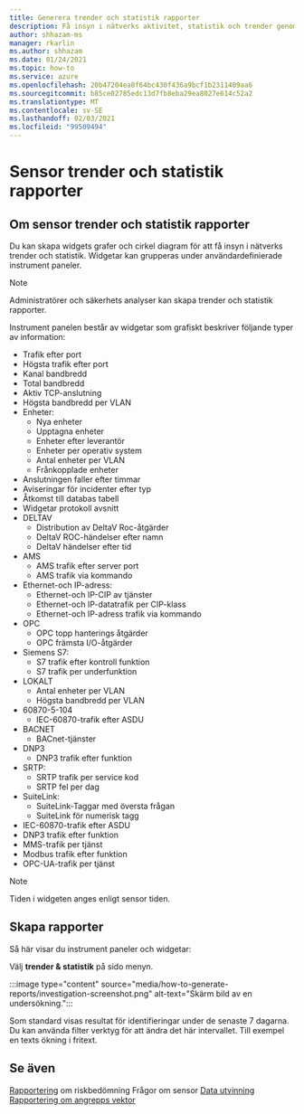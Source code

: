 ```yaml
---
title: Generera trender och statistik rapporter
description: Få insyn i nätverks aktivitet, statistik och trender genom att använda Defender för IoT-trender och statistik-widgetar.
author: shhazam-ms
manager: rkarlin
ms.author: shhazam
ms.date: 01/24/2021
ms.topic: how-to
ms.service: azure
ms.openlocfilehash: 20b47204ea8f64bc430f436a9bcf1b2311409aa6
ms.sourcegitcommit: b85ce02785edc13d7fb8eba29ea8027e614c52a2
ms.translationtype: MT
ms.contentlocale: sv-SE
ms.lasthandoff: 02/03/2021
ms.locfileid: "99509494"
---
```

# <a name="sensor-trends-and-statistics-reports"></a>Sensor trender och statistik rapporter

## <a name="about-sensor-trends-and-statistics-reports"></a>Om sensor trender och statistik rapporter

Du kan skapa widgets grafer och cirkel diagram för att få insyn i nätverks trender och statistik. Widgetar kan grupperas under användardefinierade instrument paneler.

> [!NOTE]
> Administratörer och säkerhets analyser kan skapa trender och statistik rapporter.

Instrument panelen består av widgetar som grafiskt beskriver följande typer av information:

- Trafik efter port
- Högsta trafik efter port
- Kanal bandbredd
- Total bandbredd
- Aktiv TCP-anslutning
- Högsta bandbredd per VLAN
- Enheter:
  - Nya enheter
  - Upptagna enheter
  - Enheter efter leverantör
  - Enheter per operativ system
  - Antal enheter per VLAN
  - Frånkopplade enheter
- Anslutningen faller efter timmar
- Aviseringar för incidenter efter typ
- Åtkomst till databas tabell
- Widgetar protokoll avsnitt
- DELTAV
  - Distribution av DeltaV Roc-åtgärder
  - DeltaV ROC-händelser efter namn
  - DeltaV händelser efter tid
- AMS
  - AMS trafik efter server port
  - AMS trafik via kommando
- Ethernet-och IP-adress:
  - Ethernet-och IP-CIP av tjänster
  - Ethernet-och IP-datatrafik per CIP-klass
  - Ethernet-och IP-adress trafik via kommando
- OPC
  - OPC topp hanterings åtgärder
  - OPC främsta I/O-åtgärder
- Siemens S7:
  - S7 trafik efter kontroll funktion
  - S7 trafik per underfunktion
- LOKALT
  - Antal enheter per VLAN
  - Högsta bandbredd per VLAN
- 60870-5-104
  - IEC-60870-trafik efter ASDU
- BACNET
  - BACnet-tjänster
- DNP3
  - DNP3 trafik efter funktion
- SRTP:
  - SRTP trafik per service kod
  - SRTP fel per dag
- SuiteLink:
  - SuiteLink-Taggar med översta frågan
  - SuiteLink för numerisk tagg
- IEC-60870-trafik efter ASDU
- DNP3 trafik efter funktion
- MMS-trafik per tjänst
- Modbus trafik efter funktion
- OPC-UA-trafik per tjänst

> [!NOTE]
>  Tiden i widgeten anges enligt sensor tiden.

## <a name="create-reports"></a>Skapa rapporter

Så här visar du instrument paneler och widgetar:

Välj **trender & statistik** på sido menyn.

:::image type="content" source="media/how-to-generate-reports/investigation-screenshot.png" alt-text="Skärm bild av en undersökning.":::

Som standard visas resultat för identifieringar under de senaste 7 dagarna. Du kan använda filter verktyg för att ändra det här intervallet. Till exempel en texts ökning i fritext.

## <a name="see-also"></a>Se även

[Rapportering](how-to-create-risk-assessment-reports.md) 
 om riskbedömning Frågor om sensor [Data utvinning](how-to-create-data-mining-queries.md) 
 [Rapportering om angrepps vektor](how-to-create-attack-vector-reports.md)